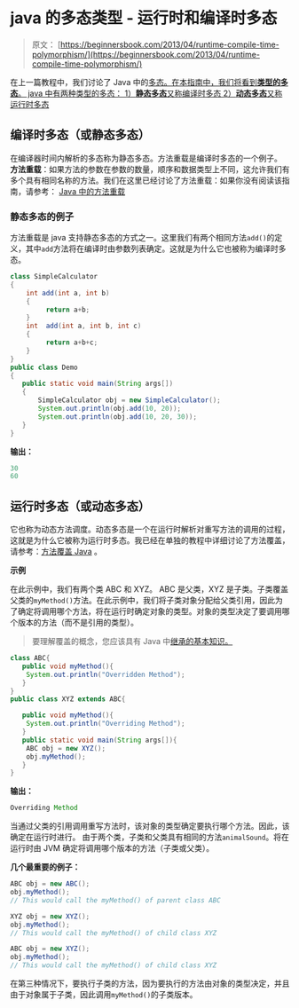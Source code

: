 # java 的多态类型 - 运行时和编译时多态

> 原文： [https://beginnersbook.com/2013/04/runtime-compile-time-polymorphism/](https://beginnersbook.com/2013/04/runtime-compile-time-polymorphism/)

在上一篇教程中，我们讨论了 Java 中的[多态。在本指南中，我们将看到**类型的多态**。 java 中有两种类型的多态：
1）**静态多态**又称编译时多态
2）**动态多态**又称运行时多态](https://beginnersbook.com/2013/03/polymorphism-in-java/)

## 编译时多态（或静态多态）

在编译器时间内解析的多态称为静态多态。方法重载是编译时多态的一个例子。
**方法重载**：如果方法的参数在参数的数量，顺序和数据类型上不同，这允许我们有多个具有相同名称的方法。我们在这里已经讨论了方法重载：如果你没有阅读该指南，请参考： [Java 中的方法重载](https://beginnersbook.com/2013/05/method-overloading/)

### 静态多态的例子

方法重载是 java 支持静态多态的方式之一。这里我们有两个相同方法`add()`的定义，其中`add`方法将在编译时由参数列表确定。这就是为什么它也被称为编译时多态。

```java
class SimpleCalculator
{
    int add(int a, int b)
    {
         return a+b;
    }
    int  add(int a, int b, int c)  
    {
         return a+b+c;
    }
}
public class Demo
{
   public static void main(String args[])
   {
	   SimpleCalculator obj = new SimpleCalculator();
       System.out.println(obj.add(10, 20));
       System.out.println(obj.add(10, 20, 30));
   }
}

```

**输出：**

```java
30
60

```

## 运行时多态（或动态多态）

它也称为动态方法调度。动态多态是一个在运行时解析对重写方法的调用的过程，这就是为什么它被称为运行时多态。我已经在单独的教程中详细讨论了方法覆盖，请参考：[方法覆盖 Java](https://beginnersbook.com/2014/01/method-overriding-in-java-with-example/) 。

**示例**

在此示例中，我们有两个类 ABC 和 XYZ。 ABC 是父类，XYZ 是子类。子类覆盖父类的`myMethod()`方法。在此示例中，我们将子类对象分配给父类引用，因此为了确定将调用哪个方法，将在运行时确定对象的类型。对象的类型决定了要调用哪个版本的方法（而不是引用的类型）。

> 要理解覆盖的概念，您应该具有 Java 中[继承的基本知识。](https://beginnersbook.com/2013/03/inheritance-in-java/)

```java
class ABC{
   public void myMethod(){
	System.out.println("Overridden Method");
   }
}
public class XYZ extends ABC{

   public void myMethod(){
	System.out.println("Overriding Method");
   }
   public static void main(String args[]){
	ABC obj = new XYZ();
	obj.myMethod();
   }
}
```

**输出：**

```java
Overriding Method
```

当通过父类的引用调用重写方法时，该对象的类型确定要执行哪个方法。因此，该确定在运行时进行。
由于两个类，子类和父类具有相同的方法`animalSound`。将在运行时由 JVM 确定将调用哪个版本的方法（子类或父类）。

**几个最重要的例子：**

```java
ABC obj = new ABC();
obj.myMethod();
// This would call the myMethod() of parent class ABC

XYZ obj = new XYZ();
obj.myMethod();
// This would call the myMethod() of child class XYZ

ABC obj = new XYZ();
obj.myMethod();
// This would call the myMethod() of child class XYZ

```

在第三种情况下，要执行子类的方法，因为要执行的方法由对象的类型决定，并且由于对象属于子类，因此调用`myMethod()`的子类版本。